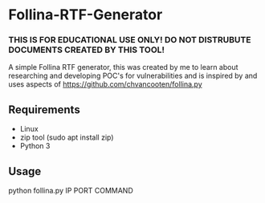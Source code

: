 # Follina-RTF-Generator
### THIS IS FOR EDUCATIONAL USE ONLY! DO NOT DISTRUBUTE DOCUMENTS CREATED BY THIS TOOL!
A simple Follina RTF generator, this was created by me to learn about researching and developing POC's for vulnerabilities and is inspired by and uses aspects of https://github.com/chvancooten/follina.py 

## Requirements
 - Linux
 - zip tool (sudo apt install zip)
 - Python 3

## Usage
python follina.py IP PORT COMMAND
